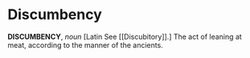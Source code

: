 # Discumbency

**DISCUMBENCY**, _noun_ \[Latin See [[Discubitory]].\] The act of leaning at meat, according to the manner of the ancients.
